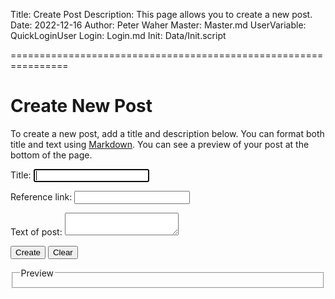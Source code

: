 Title: Create Post
Description: This page allows you to create a new post.
Date: 2022-12-16
Author: Peter Waher
Master: Master.md
UserVariable: QuickLoginUser
Login: Login.md
Init: Data/Init.script

================================================================

Create New Post
==================

To create a new post, add a title and description below. You can format both title and text using [Markdown](/Markdown.md).
You can see a preview of your post at the bottom of the page.

<form>

<p>
<label for="Title">Title:</label>  
<input type="text" name="Title" id="Title" title="Title of post" onkeydown="InvalidatePreview()" autofocus required/>
</p>

<p>
<label for="ReferenceLink">Reference link:</label>  
<input type="text" name="ReferenceLink" id="ReferenceLink" title="Reference link of post" required readonly tabindex="-1"/>
</p>

<p>
<label for="Text">Text of post:</label>  
<textarea name="Text" id="Text" onkeydown="TrapTab(this,event)" required>
</textarea>
</p>

<button type="button" class="posButton" onclick="CreatePost()">Create</button>
<button type="button" class="negButton" onclick="ClearPost()">Clear</button>

</form>
<fieldset>
<legend>Preview</legend>
<div id="Preview"/>
</fieldset>